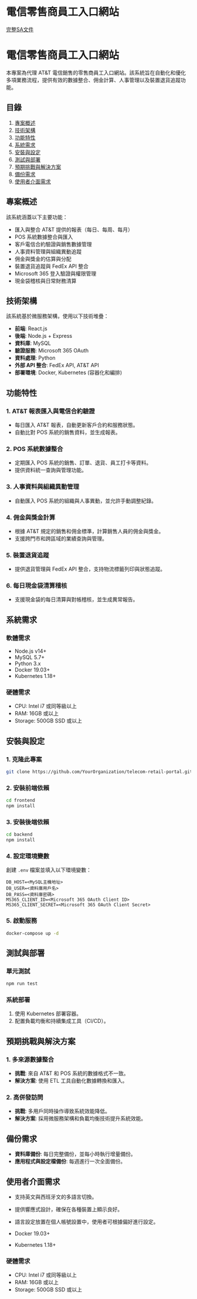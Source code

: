 # 電信零售商員工入口網站

[完整SA文件](https://docs.google.com/document/d/1dYly8zkXl1qb7QPL6QFmROcGjKquX36cybS4kJ7Wdmo/edit?usp=sharing)

# 電信零售商員工入口網站

本專案為代理 AT&T 電信銷售的零售商員工入口網站。該系統旨在自動化和優化多項業務流程，提供有效的數據整合、佣金計算、人事管理以及裝置退貨追蹤功能。

## 目錄
1. [專案概述](#專案概述)
2. [技術架構](#技術架構)
3. [功能特性](#功能特性)
4. [系統需求](#系統需求)
5. [安裝與設定](#安裝與設定)
6. [測試與部署](#測試與部署)
7. [預期挑戰與解決方案](#預期挑戰與解決方案)
8. [備份需求](#備份需求)
9. [使用者介面需求](#使用者介面需求)

## 專案概述
該系統涵蓋以下主要功能：
- 匯入與整合 AT&T 提供的報表（每日、每周、每月）
- POS 系統數據整合與匯入
- 客戶電信合約驗證與銷售數據管理
- 人事資料管理與組織異動追蹤
- 佣金與獎金的估算與分配
- 裝置退貨追蹤與 FedEx API 整合
- Microsoft 365 登入驗證與權限管理
- 現金袋稽核與日常財務清算

## 技術架構
該系統基於微服務架構，使用以下技術堆疊：
- **前端**: React.js
- **後端**: Node.js + Express
- **資料庫**: MySQL
- **驗證服務**: Microsoft 365 OAuth
- **資料處理**: Python
- **外部 API 整合**: FedEx API, AT&T API
- **部署環境**: Docker, Kubernetes (容器化和編排)

## 功能特性
### 1. AT&T 報表匯入與電信合約驗證
- 每日匯入 AT&T 報表，自動更新客戶合約和服務狀態。
- 自動比對 POS 系統的銷售資料，並生成報表。
  
### 2. POS 系統數據整合
- 定期匯入 POS 系統的銷售、訂單、退貨、員工打卡等資料。
- 提供資料統一查詢與管理功能。

### 3. 人事資料與組織異動管理
- 自動匯入 POS 系統的組織與人事異動，並允許手動調整紀錄。

### 4. 佣金與獎金計算
- 根據 AT&T 規定的銷售和佣金標準，計算銷售人員的佣金與獎金。
- 支援跨門市和跨區域的業績查詢與管理。

### 5. 裝置退貨追蹤
- 提供退貨管理與 FedEx API 整合，支持物流標籤列印與狀態追蹤。

### 6. 每日現金袋清算稽核
- 支援現金袋的每日清算與對帳稽核，並生成異常報告。

## 系統需求
### 軟體需求
- Node.js v14+
- MySQL 5.7+
- Python 3.x
- Docker 19.03+
- Kubernetes 1.18+
  
### 硬體需求
- CPU: Intel i7 或同等級以上
- RAM: 16GB 或以上
- Storage: 500GB SSD 或以上

## 安裝與設定
### 1. 克隆此專案
```bash
git clone https://github.com/YourOrganization/telecom-retail-portal.git
```

### 2. 安裝前端依賴
```bash
cd frontend
npm install
```

### 3. 安裝後端依賴
```bash
cd backend
npm install
```

### 4. 設定環境變數
創建 `.env` 檔案並填入以下環境變數：
```
DB_HOST=<MySQL主機地址>
DB_USER=<資料庫用戶名>
DB_PASS=<資料庫密碼>
MS365_CLIENT_ID=<Microsoft 365 OAuth Client ID>
MS365_CLIENT_SECRET=<Microsoft 365 OAuth Client Secret>
```

### 5. 啟動服務
```bash
docker-compose up -d
```

## 測試與部署
### 單元測試
```bash
npm run test
```

### 系統部署
1. 使用 Kubernetes 部署容器。
2. 配置負載均衡和持續集成工具（CI/CD）。

## 預期挑戰與解決方案
### 1. 多來源數據整合
- **挑戰**: 來自 AT&T 和 POS 系統的數據格式不一致。
- **解決方案**: 使用 ETL 工具自動化數據轉換和匯入。

### 2. 高併發訪問
- **挑戰**: 多用戶同時操作導致系統效能降低。
- **解決方案**: 採用微服務架構和負載均衡技術提升系統效能。

## 備份需求
- **資料庫備份**: 每日完整備份，並每小時執行增量備份。
- **應用程式與設定檔備份**: 每週進行一次全面備份。

## 使用者介面需求
- 支持英文與西班牙文的多語言切換。
- 提供響應式設計，確保在各種裝置上顯示良好。
- 語言設定放置在個人帳號設置中，使用者可根據偏好進行設定。

- Docker 19.03+
- Kubernetes 1.18+
  
### 硬體需求
- CPU: Intel i7 或同等級以上
- RAM: 16GB 或以上
- Storage: 500GB SSD 或以上
